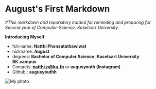 # August's First Markdown
*#This markdown and reporsitory maded for reminding and preparing for Second year of Computer-Science, Kasetsart University*

**Introducing Myself**
* full-name: **Natthi Phonsatathawiwat**
* nickname: **August**
* degrees: **Bachelor of Computer Science, Kasetsart University     BK.campus**
* Contacts: **natthi.p@ku.th** or **augusyouth (Instagram)**
* Github : **augusyouthh**


![My photo](c:\Users\augus\OneDrive\รูปภาพ\ภาพหน้าจอ\augusyouthh.png)
